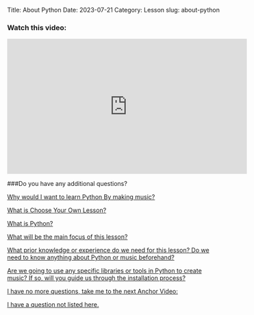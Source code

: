 Title: About Python
Date: 2023-07-21
Category: Lesson
slug: about-python



### Watch this video:
<iframe width="560" height="315" src="https://www.youtube.com/embed/VideoURL: videlurl" title="YouTube video player" frameborder="0" allow="accelerometer; autoplay; clipboard-write; encrypted-media; gyroscope; picture-in-picture; web-share" allowfullscreen></iframe>

###Do you have any additional questions?

[Why would I want to learn Python By making music?](why-you-might-want-to-learn-python-by-making-music.html)

[What is Choose Your Own Lesson?](choose-your-own-lesson.html)

[What is Python?](about-python.html)

[What will be the main focus of this lesson?](the-main-focus-of-this-lesson.html)

[What prior knowledge or experience do we need for this lesson? Do we need to know anything about Python or music beforehand?](no-prior-knowledge-is-needed.html)

[Are we going to use any specific libraries or tools in Python to create music? If so, will you guide us through the installation process?](setup-and-installation.html)

[I have no more questions, take me to the next Anchor Video:](software-setup.html)

[I have a question not listed here.](so-you-have-a-question-that-wasnt-listed.html)




